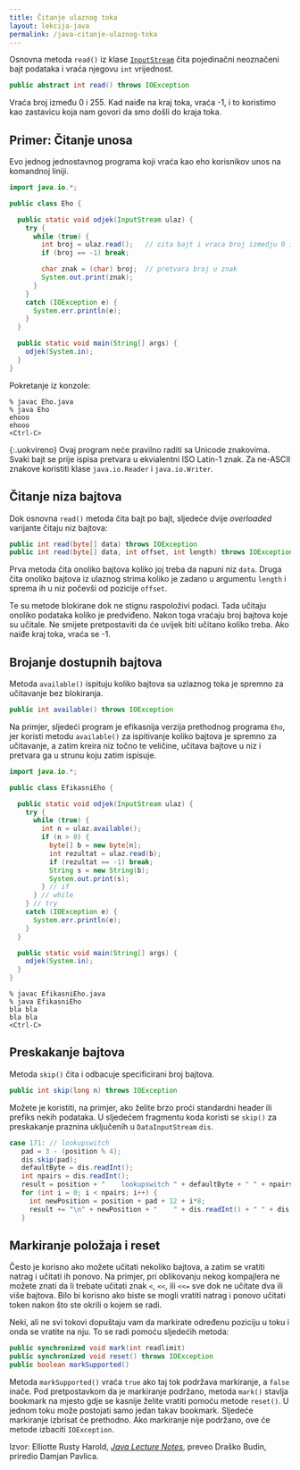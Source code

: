 ```yaml
---
title: Čitanje ulaznog toka
layout: lekcija-java
permalink: /java-citanje-ulaznog-toka
---
```


Osnovna metoda `read()` iz klase [`InputStream`](https://docs.oracle.com/javase/7/docs/api/java/io/InputStream.html) čita pojedinačni neoznačeni bajt podataka i vraća njegovu `int` vrijednost. 

```java
public abstract int read() throws IOException
```

Vraća broj između 0 i 255. Kad naiđe na kraj toka, vraća -1, i to koristimo kao zastavicu koja nam govori da smo došli do kraja toka.

## Primer: Čitanje unosa

Evo jednog jednostavnog programa koji vraća kao eho korisnikov unos na komandnoj liniji. 

```java
import java.io.*;

public class Eho {

  public static void odjek(InputStream ulaz) {
    try {
      while (true) {
        int broj = ulaz.read();   // cita bajt i vraca broj izmedju 0 i 255
        if (broj == -1) break;

        char znak = (char) broj;  // pretvara broj u znak
        System.out.print(znak);    
      }
    }
    catch (IOException e) {
      System.err.println(e);
    }
  }

  public static void main(String[] args) {
    odjek(System.in);
  }
}
```

Pokretanje iz konzole:

```
% javac Eho.java
% java Eho
ehooo
ehooo
<Ctrl-C>
```

{:.uokvireno}
Ovaj program neće pravilno raditi sa Unicode znakovima. Svaki bajt se prije ispisa pretvara u ekvialentni ISO Latin-1 znak. Za ne-ASCII znakove koristiti klase `java.io.Reader` i `java.io.Writer`.

## Čitanje niza bajtova

Dok osnovna `read()` metoda čita bajt po bajt, sljedeće dvije *overloaded* varijante čitaju niz bajtova:

```java
public int read(byte[] data) throws IOException
public int read(byte[] data, int offset, int length) throws IOException
```

Prva metoda čita onoliko bajtova koliko joj treba da napuni niz `data`. Druga čita onoliko bajtova iz ulaznog strima koliko je zadano u argumentu `length` i sprema ih u niz počevši od pozicije `offset`.

Te su metode blokirane dok ne stignu raspoloživi podaci. Tada učitaju onoliko podataka koliko je predviđeno. Nakon toga vraćaju broj bajtova koje su učitale. Ne smijete pretpostaviti da će uvijek biti učitano koliko treba. Ako naiđe kraj toka, vraća se -1.

## Brojanje dostupnih bajtova

Metoda `available()` ispituju koliko bajtova sa uzlaznog toka je spremno za učitavanje bez blokiranja.

```java
public int available() throws IOException
```

Na primjer, sljedeći program je efikasnija verzija prethodnog programa `Eho`, jer koristi metodu `available()` za ispitivanje koliko bajtova je spremno za učitavanje, a zatim kreira niz točno te veličine, učitava bajtove u niz i pretvara ga u strunu koju zatim ispisuje.

```java
import java.io.*;

public class EfikasniEho {

  public static void odjek(InputStream ulaz) {
    try {
      while (true) {
        int n = ulaz.available();
        if (n > 0) {
          byte[] b = new byte[n];
          int rezultat = ulaz.read(b);
          if (rezultat == -1) break;
          String s = new String(b);
          System.out.print(s);
        } // if   
      } // while
    } // try
    catch (IOException e) {
      System.err.println(e);
    }
  }

  public static void main(String[] args) {
    odjek(System.in);
  }
}
```

```
% javac EfikasniEho.java
% java EfikasniEho
bla bla
bla bla
<Ctrl-C>
```

## Preskakanje bajtova

Metoda `skip()` čita i odbacuje specificirani broj bajtova.

```java
public int skip(long n) throws IOException
```

Možete je koristiti, na primjer, ako želite brzo proći standardni header ili prefiks nekih podataka. U sljedećem fragmentu koda koristi se `skip()` za preskakanje praznina uključenih u `DataInputStream` `dis`.

```java
case 171: // lookupswitch
   pad = 3 - (position % 4);
   dis.skip(pad);
   defaultByte = dis.readInt();
   int npairs = dis.readInt();
   result = position + "    lookupswitch " + defaultByte + " " + npairs;
   for (int i = 0; i < npairs; i++) {
     int newPosition = position + pad + 12 + i*8;
     result += "\n" + newPosition + "    " + dis.readInt() + " " + dis.readInt();
   }
```

## Markiranje položaja i reset

Često je korisno ako možete učitati nekoliko bajtova, a zatim se vratiti natrag i učitati ih ponovo. Na primjer, pri oblikovanju nekog kompajlera ne možete znati da li trebate učitati znak `<`, `<<`, ili `<<=` sve dok ne učitate dva ili više bajtova. Bilo bi korisno ako biste se mogli vratiti natrag i ponovo učitati token nakon što ste okrili o kojem se radi.

Neki, ali ne svi tokovi dopuštaju vam da markirate određenu poziciju u toku i onda se vratite na nju. To se radi pomoću sljedećih metoda:

```java
public synchronized void mark(int readlimit)
public synchronized void reset() throws IOException
public boolean markSupported()
```

Metoda `markSupported()` vraća `true` ako taj tok podržava markiranje, a `false` inače. Pod pretpostavkom da je markiranje podržano, metoda `mark()` stavlja bookmark na mjesto gdje se kasnije želite vratiti pomoću metode `reset()`. U jednom toku može postojati samo jedan takav bookmark. Sljedeće markiranje izbrisat će prethodno. Ako markiranje nije podržano, ove će metode izbaciti `IOException`.


Izvor: Elliotte Rusty Harold, *[Java Lecture Notes](//www.cafeaulait.org/course/index.html)*, preveo Draško Budin, priredio Damjan Pavlica.
